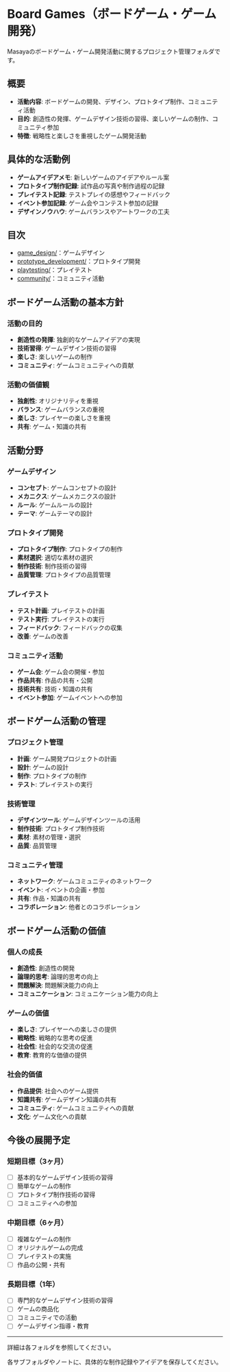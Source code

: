 # Board Games（ボードゲーム・ゲーム開発）

Masayaのボードゲーム・ゲーム開発活動に関するプロジェクト管理フォルダです。

## 概要
- **活動内容**: ボードゲームの開発、デザイン、プロトタイプ制作、コミュニティ活動
- **目的**: 創造性の発揮、ゲームデザイン技術の習得、楽しいゲームの制作、コミュニティ参加
- **特徴**: 戦略性と楽しさを重視したゲーム開発活動

## 具体的な活動例
- **ゲームアイデアメモ**: 新しいゲームのアイデアやルール案
- **プロトタイプ制作記録**: 試作品の写真や制作過程の記録
- **プレイテスト記録**: テストプレイの感想やフィードバック
- **イベント参加記録**: ゲーム会やコンテスト参加の記録
- **デザインノウハウ**: ゲームバランスやアートワークの工夫

## 目次
- [game_design/](game_design/)：ゲームデザイン
- [prototype_development/](prototype_development/)：プロトタイプ開発
- [playtesting/](playtesting/)：プレイテスト
- [community/](community/)：コミュニティ活動

## ボードゲーム活動の基本方針

### 活動の目的
- **創造性の発揮**: 独創的なゲームアイデアの実現
- **技術習得**: ゲームデザイン技術の習得
- **楽しさ**: 楽しいゲームの制作
- **コミュニティ**: ゲームコミュニティへの貢献

### 活動の価値観
- **独創性**: オリジナリティを重視
- **バランス**: ゲームバランスの重視
- **楽しさ**: プレイヤーの楽しさを重視
- **共有**: ゲーム・知識の共有

## 活動分野

### ゲームデザイン
- **コンセプト**: ゲームコンセプトの設計
- **メカニクス**: ゲームメカニクスの設計
- **ルール**: ゲームルールの設計
- **テーマ**: ゲームテーマの設計

### プロトタイプ開発
- **プロトタイプ制作**: プロトタイプの制作
- **素材選択**: 適切な素材の選択
- **制作技術**: 制作技術の習得
- **品質管理**: プロトタイプの品質管理

### プレイテスト
- **テスト計画**: プレイテストの計画
- **テスト実行**: プレイテストの実行
- **フィードバック**: フィードバックの収集
- **改善**: ゲームの改善

### コミュニティ活動
- **ゲーム会**: ゲーム会の開催・参加
- **作品共有**: 作品の共有・公開
- **技術共有**: 技術・知識の共有
- **イベント参加**: ゲームイベントへの参加

## ボードゲーム活動の管理

### プロジェクト管理
- **計画**: ゲーム開発プロジェクトの計画
- **設計**: ゲームの設計
- **制作**: プロトタイプの制作
- **テスト**: プレイテストの実行

### 技術管理
- **デザインツール**: ゲームデザインツールの活用
- **制作技術**: プロトタイプ制作技術
- **素材**: 素材の管理・選択
- **品質**: 品質管理

### コミュニティ管理
- **ネットワーク**: ゲームコミュニティのネットワーク
- **イベント**: イベントの企画・参加
- **共有**: 作品・知識の共有
- **コラボレーション**: 他者とのコラボレーション

## ボードゲーム活動の価値

### 個人の成長
- **創造性**: 創造性の開発
- **論理的思考**: 論理的思考の向上
- **問題解決**: 問題解決能力の向上
- **コミュニケーション**: コミュニケーション能力の向上

### ゲームの価値
- **楽しさ**: プレイヤーへの楽しさの提供
- **戦略性**: 戦略的な思考の促進
- **社会性**: 社会的な交流の促進
- **教育**: 教育的な価値の提供

### 社会的価値
- **作品提供**: 社会へのゲーム提供
- **知識共有**: ゲームデザイン知識の共有
- **コミュニティ**: ゲームコミュニティへの貢献
- **文化**: ゲーム文化への貢献

## 今後の展開予定

### 短期目標（3ヶ月）
- [ ] 基本的なゲームデザイン技術の習得
- [ ] 簡単なゲームの制作
- [ ] プロトタイプ制作技術の習得
- [ ] コミュニティへの参加

### 中期目標（6ヶ月）
- [ ] 複雑なゲームの制作
- [ ] オリジナルゲームの完成
- [ ] プレイテストの実施
- [ ] 作品の公開・共有

### 長期目標（1年）
- [ ] 専門的なゲームデザイン技術の習得
- [ ] ゲームの商品化
- [ ] コミュニティでの活動
- [ ] ゲームデザイン指導・教育

---

詳細は各フォルダを参照してください。

各サブフォルダやノートに、具体的な制作記録やアイデアを保存してください。 